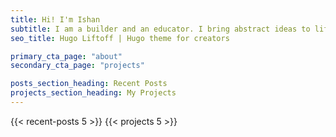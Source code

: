 ```yaml
---
title: Hi! I'm Ishan 
subtitle: I am a builder and an educator. I bring abstract ideas to life with the the use of  technology and also help others do the same.
seo_title: Hugo Liftoff | Hugo theme for creators

primary_cta_page: "about"
secondary_cta_page: "projects"

posts_section_heading: Recent Posts
projects_section_heading: My Projects
---
```


{{< recent-posts 5 >}}
{{< projects 5 >}}
